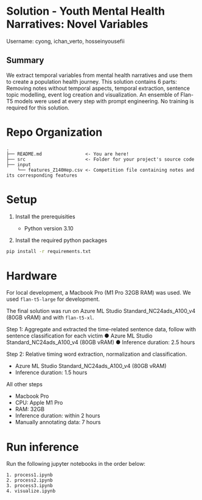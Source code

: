 # Solution - Youth Mental Health Narratives: Novel Variables

Username: cyong, ichan_verto, hosseinyousefii

## Summary
We extract temporal variables from mental health narratives and use them to create a population health journey. This solution contains 6 parts: Removing notes without temporal aspects, temporal extraction, sentence topic modelling, event log creation and visualization. An ensemble of Flan-T5 models were used at every step with prompt engineering. No training is required for this solution.

# Repo Organization
```
.
├── README.md                <- You are here!
├── src                      <- Folder for your project's source code
├── input                    
    └── features_Z140Hep.csv <- Competition file containing notes and its corresponding features
```

# Setup

1. Install the prerequisities
     - Python version 3.10

2. Install the required python packages

```bash
pip install -r requirements.txt
```

# Hardware

For local development, a Macbook Pro (M1 Pro 32GB RAM) was used. We used `flan-t5-large` for development.

The final solution was run on Azure ML Studio Standard_NC24ads_A100_v4 (80GB vRAM) and with `flan-t5-xl`.

Step 1:
Aggregate and extracted the time-related sentence data, follow with sentence classification for each victim
● Azure ML Studio Standard_NC24ads_A100_v4 (80GB vRAM)
● Inference duration: 2.5 hours

Step 2:
Relative timing word extraction, normalization and classification.
- Azure ML Studio Standard_NC24ads_A100_v4 (80GB vRAM)
-  Inference duration: 1.5 hours

All other steps
- Macbook Pro
- CPU: Apple M1 Pro
- RAM: 32GB
- Inference duration: within 2 hours
- Manually annotating data: 7 hours

# Run inference

Run the following jupyter notebooks in the order below:
```
1. process1.ipynb
2. process2.ipynb
3. process3.ipynb
4. visualize.ipynb
```